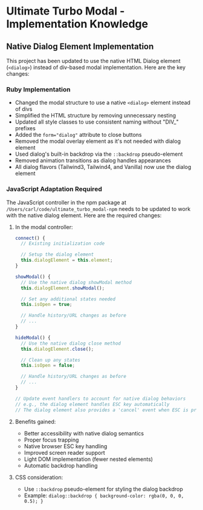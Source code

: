 # Ultimate Turbo Modal - Implementation Knowledge

## Native Dialog Element Implementation

This project has been updated to use the native HTML Dialog element (`<dialog>`) instead of div-based modal implementation. Here are the key changes:

### Ruby Implementation
- Changed the modal structure to use a native `<dialog>` element instead of divs
- Simplified the HTML structure by removing unnecessary nesting
- Updated all style classes to use consistent naming without "DIV_" prefixes
- Added the `form="dialog"` attribute to close buttons
- Removed the modal overlay element as it's not needed with dialog element
- Used dialog's built-in backdrop via the `::backdrop` pseudo-element
- Removed animation transitions as dialog handles appearances
- All dialog flavors (Tailwind3, Tailwind4, and Vanilla) now use the dialog element

### JavaScript Adaptation Required
The JavaScript controller in the npm package at `/Users/carl/code/ultimate_turbo_modal-npm` needs to be updated to work with the native dialog element. Here are the required changes:

1. In the modal controller:
   ```javascript
   connect() {
     // Existing initialization code

     // Setup the dialog element
     this.dialogElement = this.element;
   }

   showModal() {
     // Use the native dialog showModal method
     this.dialogElement.showModal();

     // Set any additional states needed
     this.isOpen = true;

     // Handle history/URL changes as before
     // ...
   }

   hideModal() {
     // Use the native dialog close method
     this.dialogElement.close();

     // Clean up any states
     this.isOpen = false;

     // Handle history/URL changes as before
     // ...
   }

   // Update event handlers to account for native dialog behaviors
   // e.g., the dialog element handles ESC key automatically
   // The dialog element also provides a 'cancel' event when ESC is pressed
   ```

2. Benefits gained:
   - Better accessibility with native dialog semantics
   - Proper focus trapping
   - Native browser ESC key handling
   - Improved screen reader support
   - Light DOM implementation (fewer nested elements)
   - Automatic backdrop handling

3. CSS consideration:
   - Use `::backdrop` pseudo-element for styling the dialog backdrop
   - Example: `dialog::backdrop { background-color: rgba(0, 0, 0, 0.5); }`
